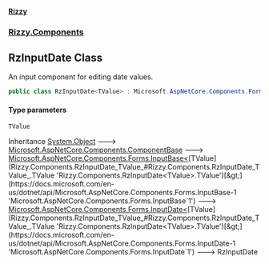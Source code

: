 #### [Rizzy](index 'index')
### [Rizzy.Components](Rizzy.Components 'Rizzy.Components')

## RzInputDate<TValue> Class

An input component for editing date values.

```csharp
public class RzInputDate<TValue> : Microsoft.AspNetCore.Components.Forms.InputDate<TValue>
```
#### Type parameters

<a name='Rizzy.Components.RzInputDate_TValue_.TValue'></a>

`TValue`

Inheritance [System.Object](https://docs.microsoft.com/en-us/dotnet/api/System.Object 'System.Object') &#129106; [Microsoft.AspNetCore.Components.ComponentBase](https://docs.microsoft.com/en-us/dotnet/api/Microsoft.AspNetCore.Components.ComponentBase 'Microsoft.AspNetCore.Components.ComponentBase') &#129106; [Microsoft.AspNetCore.Components.Forms.InputBase&lt;](https://docs.microsoft.com/en-us/dotnet/api/Microsoft.AspNetCore.Components.Forms.InputBase-1 'Microsoft.AspNetCore.Components.Forms.InputBase`1')[TValue](Rizzy.Components.RzInputDate_TValue_#Rizzy.Components.RzInputDate_TValue_.TValue 'Rizzy.Components.RzInputDate<TValue>.TValue')[&gt;](https://docs.microsoft.com/en-us/dotnet/api/Microsoft.AspNetCore.Components.Forms.InputBase-1 'Microsoft.AspNetCore.Components.Forms.InputBase`1') &#129106; [Microsoft.AspNetCore.Components.Forms.InputDate&lt;](https://docs.microsoft.com/en-us/dotnet/api/Microsoft.AspNetCore.Components.Forms.InputDate-1 'Microsoft.AspNetCore.Components.Forms.InputDate`1')[TValue](Rizzy.Components.RzInputDate_TValue_#Rizzy.Components.RzInputDate_TValue_.TValue 'Rizzy.Components.RzInputDate<TValue>.TValue')[&gt;](https://docs.microsoft.com/en-us/dotnet/api/Microsoft.AspNetCore.Components.Forms.InputDate-1 'Microsoft.AspNetCore.Components.Forms.InputDate`1') &#129106; RzInputDate<TValue>
